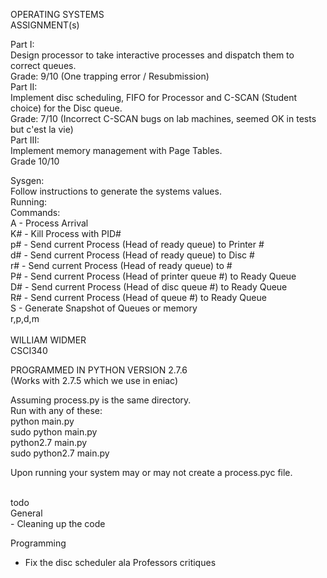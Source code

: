 OPERATING SYSTEMS<br>
ASSIGNMENT(s)<br>

Part I:  <br> 
	Design processor to take interactive processes and dispatch them to correct queues.<br>
	Grade: 9/10 (One trapping error / Resubmission)<br>
Part II:<br>
	Implement disc scheduling, FIFO for Processor and C-SCAN (Student choice) for the Disc queue.<br>
	Grade: 7/10 (Incorrect C-SCAN bugs on lab machines, seemed OK in tests but c'est la vie)<br>
Part III:<br>
	Implement memory management with Page Tables.<br>
	Grade 10/10<br>

Sysgen:<br>
	Follow instructions to generate the systems values.<br>
Running:<br>
	Commands:<br>
		A - Process Arrival<br>
		K# - Kill Process with PID#<br>
		p# - Send current Process (Head of ready queue) to Printer #<br>
		d# - Send current Process (Head of ready queue) to Disc #<br>
		r# - Send current Process (Head of ready queue) to #<br>
		P# - Send current Process (Head of printer queue #) to Ready Queue<br>
		D# - Send current Process (Head of disc queue #) to Ready Queue<br>
		R# - Send current Process (Head of  queue #) to Ready Queue<br>
		S - Generate Snapshot of Queues or memory<br>
			r,p,d,m<br>
<br>
WILLIAM WIDMER<br>
CSCI340<br>


PROGRAMMED IN PYTHON VERSION 2.7.6<br>
(Works with 2.7.5 which we use in eniac)<br>

Assuming process.py is the same directory.<br>
Run with any of these:<br>
	python main.py<br>
	sudo python main.py<br>
	python2.7 main.py<br>
	sudo python2.7 main.py<br>


Upon running your system may or may not create a process.pyc file.<br>

<br>
todo<br>
General<br>
- Cleaning up the code<br>

Programming<br>
- Fix the disc scheduler ala Professors critiques<br>
